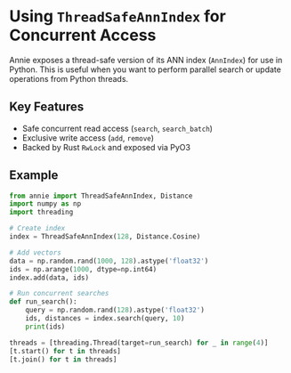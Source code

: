 # Using `ThreadSafeAnnIndex` for Concurrent Access

Annie exposes a thread-safe version of its ANN index (`AnnIndex`) for use in Python. This is useful when you want to perform parallel search or update operations from Python threads.

## Key Features

- Safe concurrent read access (`search`, `search_batch`)
- Exclusive write access (`add`, `remove`)
- Backed by Rust `RwLock` and exposed via PyO3

## Example

```python
from annie import ThreadSafeAnnIndex, Distance
import numpy as np
import threading

# Create index
index = ThreadSafeAnnIndex(128, Distance.Cosine)

# Add vectors
data = np.random.rand(1000, 128).astype('float32')
ids = np.arange(1000, dtype=np.int64)
index.add(data, ids)

# Run concurrent searches
def run_search():
    query = np.random.rand(128).astype('float32')
    ids, distances = index.search(query, 10)
    print(ids)

threads = [threading.Thread(target=run_search) for _ in range(4)]
[t.start() for t in threads]
[t.join() for t in threads]
```
